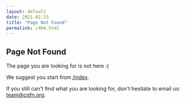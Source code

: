 ```yaml
---
layout: default
date: 2021-02-23
title: "Page Not Found"
permalink: /404.html
---
```


## Page Not Found

The page you are looking for is not here :(

We suggest you start from [/index](/index.html).

If you still can't find what you are looking for,
don't hesitate to email us: [team@cqfn.org](mailto:team@cqfn.org).